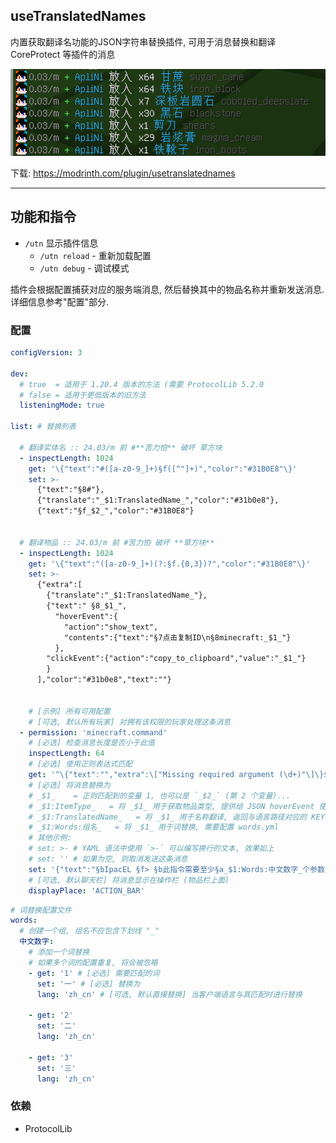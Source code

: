 ## useTranslatedNames
内置获取翻译名功能的JSON字符串替换插件, 可用于消息替换和翻译 CoreProtect 等插件的消息

![](https://github.com/ApliNi/useTranslatedNames/blob/main/_img/%E6%95%88%E6%9E%9C%E5%9B%BE.png)

下载: https://modrinth.com/plugin/usetranslatednames

---

## 功能和指令
- `/utn` 显示插件信息
  - `/utn reload` - 重新加载配置
  - `/utn debug` - 调试模式

插件会根据配置捕获对应的服务端消息, 然后替换其中的物品名称并重新发送消息. 详细信息参考"配置"部分. 


### 配置
```yaml
configVersion: 3

dev:
  # true  = 适用于 1.20.4 版本的方法 (需要 ProtocolLib 5.2.0
  # false = 适用于更低版本的旧方法
  listeningMode: true

list: # 替换列表

  # 翻译实体名 :: 24.03/m 前 #**苦力怕** 破坏 草方块
  - inspectLength: 1024
    get: '\{"text":"#([a-z0-9_]+)§f([^"]+)","color":"#31B0E8"\}'
    set: >-
      {"text":"§8#"},
      {"translate":"_$1:TranslatedName_","color":"#31b0e8"},
      {"text":"§f_$2_","color":"#31B0E8"}


  # 翻译物品 :: 24.03/m 前 #苦力怕 破坏 **草方块**
  - inspectLength: 1024
    get: '\{"text":"([a-z0-9_]+)(?:§f.{0,3})?","color":"#31B0E8"\}'
    set: >-
      {"extra":[
        {"translate":"_$1:TranslatedName_"},
        {"text":" §8_$1_",
          "hoverEvent":{
            "action":"show_text",
            "contents":{"text":"§7点击复制ID\n§8minecraft:_$1_"}
          },
        "clickEvent":{"action":"copy_to_clipboard","value":"_$1_"}
        }
      ],"color":"#31b0e8","text":""}


    # [示例] 所有可用配置
    # [可选, 默认所有玩家] 对拥有该权限的玩家处理这条消息
  - permission: 'minecraft.command'
    # [必选] 检查消息长度是否小于此值
    inspectLength: 64
    # [必选] 使用正则表达式匹配
    get: '^\{"text":"","extra":\["Missing required argument (\d+)"\]\}$'
    # [必选] 将消息替换为
    # _$1_    = 正则匹配到的变量 1, 也可以是 `_$2_` (第 2 个变量)...
    # _$1:ItemType_   = 将 _$1_ 用于获取物品类型, 提供给 JSON hoverEvent 使用的物品类型 show_entity, show_item(block)
    # _$1:TranslatedName_   = 将 _$1_ 用于名称翻译, 返回与语言路径对应的 KEY, 例如 `entity.minecraft.allay`
    # _$1:Words:组名_   = 将 _$1_ 用于词替换, 需要配置 words.yml
    # 其他示例:
    # set: >- # YAML 语法中使用 `>-` 可以编写换行的文本, 效果如上
    # set: '' # 如果为空, 则取消发送这条消息
    set: '{"text":"§bIpacEL §f> §b此指令需要至少§a_$1:Words:中文数字_个参数"}'
    # [可选, 默认聊天栏] 将消息显示在操作栏 (物品栏上面)
    displayPlace: 'ACTION_BAR'

```

```yaml
# 词替换配置文件
words:
  # 创建一个组, 组名不应包含下划线 "_"
  中文数字:
    # 添加一个词替换
    # 如果多个词的配置重复, 将会被忽略
    - get: '1' # [必选] 需要匹配的词
      set: '一' # [必选] 替换为
      lang: 'zh_cn' # [可选, 默认直接替换] 当客户端语言与其匹配时进行替换

    - get: '2'
      set: '二'
      lang: 'zh_cn'

    - get: '3'
      set: '三'
      lang: 'zh_cn'

```

### 依赖
- ProtocolLib

